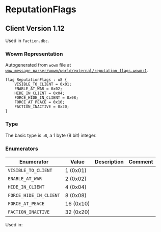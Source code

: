 # ReputationFlags

## Client Version 1.12

Used in `Faction.dbc`.

### Wowm Representation

Autogenerated from `wowm` file at [`wow_message_parser/wowm/world/external/reputation_flags.wowm:1`](https://github.com/gtker/wow_messages/tree/main/wow_message_parser/wowm/world/external/reputation_flags.wowm#L1).

```rust,ignore
flag ReputationFlags : u8 {
    VISIBLE_TO_CLIENT = 0x01;
    ENABLE_AT_WAR = 0x02;
    HIDE_IN_CLIENT = 0x04;
    FORCE_HIDE_IN_CLIENT = 0x08;
    FORCE_AT_PEACE = 0x10;
    FACTION_INACTIVE = 0x20;
}
```
### Type
The basic type is `u8`, a 1 byte (8 bit) integer.
### Enumerators
| Enumerator | Value  | Description | Comment |
| --------- | -------- | ----------- | ------- |
| `VISIBLE_TO_CLIENT` | 1 (0x01) |  |  |
| `ENABLE_AT_WAR` | 2 (0x02) |  |  |
| `HIDE_IN_CLIENT` | 4 (0x04) |  |  |
| `FORCE_HIDE_IN_CLIENT` | 8 (0x08) |  |  |
| `FORCE_AT_PEACE` | 16 (0x10) |  |  |
| `FACTION_INACTIVE` | 32 (0x20) |  |  |

Used in:
